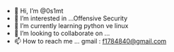 - 👋 Hi, I’m @0s1mt
- 👀 I’m interested in ...Offensive Security
- 🌱 I’m currently learning  python ve linux
- 💞️ I’m looking to collaborate on ... 
- 📫 How to reach me ... gmail : f1784840@gmail.com
<!---
0s1mt/0s1mt is a ✨ special ✨ repository because its `README.md` (this file) appears on your GitHub profile.
profesyone yazılımcı olmak tek hayalim
--->
